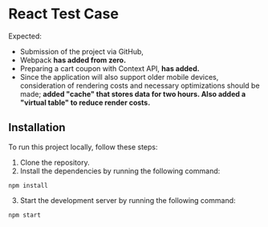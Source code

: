 # React Test Case

Expected:

- Submission of the project via GitHub,
- Webpack **has added from zero.**
- Preparing a cart coupon with Context API, **has added.**
- Since the application will also support older mobile devices, consideration of rendering costs and necessary optimizations should be made; **added "cache" that stores data for two hours. Also added a "virtual table" to reduce render costs.**

## Installation

To run this project locally, follow these steps:

1. Clone the repository.
2. Install the dependencies by running the following command:

```
npm install
```

3. Start the development server by running the following command:

```
npm start
```
